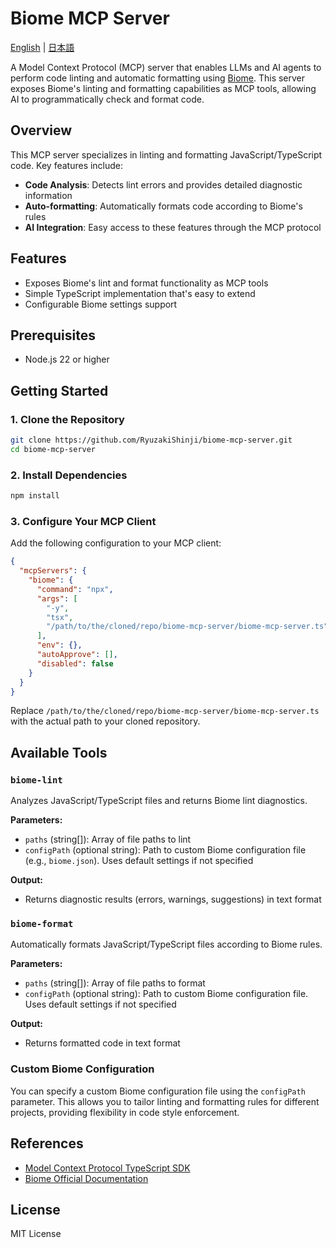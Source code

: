 # Biome MCP Server

[English](README.md) | [日本語](README.ja.md)

A Model Context Protocol (MCP) server that enables LLMs and AI agents to perform code linting and automatic formatting using [Biome](https://biomejs.dev/). This server exposes Biome's linting and formatting capabilities as MCP tools, allowing AI to programmatically check and format code.

## Overview

This MCP server specializes in linting and formatting JavaScript/TypeScript code. Key features include:

- **Code Analysis**: Detects lint errors and provides detailed diagnostic information
- **Auto-formatting**: Automatically formats code according to Biome's rules
- **AI Integration**: Easy access to these features through the MCP protocol

## Features

- Exposes Biome's lint and format functionality as MCP tools
- Simple TypeScript implementation that's easy to extend
- Configurable Biome settings support

## Prerequisites

- Node.js 22 or higher

## Getting Started

### 1. Clone the Repository
```sh
git clone https://github.com/RyuzakiShinji/biome-mcp-server.git
cd biome-mcp-server
```

### 2. Install Dependencies
```sh
npm install
```

### 3. Configure Your MCP Client
Add the following configuration to your MCP client:

```json
{
  "mcpServers": {
    "biome": {
      "command": "npx",
      "args": [
        "-y",
        "tsx",
        "/path/to/the/cloned/repo/biome-mcp-server/biome-mcp-server.ts"
      ],
      "env": {},
      "autoApprove": [],
      "disabled": false
    }
  }
}
```

Replace `/path/to/the/cloned/repo/biome-mcp-server/biome-mcp-server.ts` with the actual path to your cloned repository.

## Available Tools

### `biome-lint`
Analyzes JavaScript/TypeScript files and returns Biome lint diagnostics.

**Parameters:**
- `paths` (string[]): Array of file paths to lint
- `configPath` (optional string): Path to custom Biome configuration file (e.g., `biome.json`). Uses default settings if not specified

**Output:**
- Returns diagnostic results (errors, warnings, suggestions) in text format

### `biome-format`
Automatically formats JavaScript/TypeScript files according to Biome rules.

**Parameters:**
- `paths` (string[]): Array of file paths to format
- `configPath` (optional string): Path to custom Biome configuration file. Uses default settings if not specified

**Output:**
- Returns formatted code in text format

### Custom Biome Configuration

You can specify a custom Biome configuration file using the `configPath` parameter. This allows you to tailor linting and formatting rules for different projects, providing flexibility in code style enforcement.

## References

- [Model Context Protocol TypeScript SDK](https://github.com/modelcontextprotocol/typescript-sdk)
- [Biome Official Documentation](https://biomejs.dev/)

## License

MIT License
